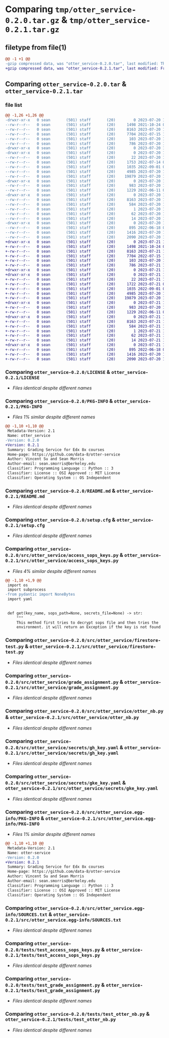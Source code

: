 # Comparing `tmp/otter_service-0.2.0.tar.gz` & `tmp/otter_service-0.2.1.tar.gz`

## filetype from file(1)

```diff
@@ -1 +1 @@
-gzip compressed data, was "otter_service-0.2.0.tar", last modified: Thu Jul 20 18:05:03 2023, max compression
+gzip compressed data, was "otter_service-0.2.1.tar", last modified: Fri Jul 21 14:52:20 2023, max compression
```

## Comparing `otter_service-0.2.0.tar` & `otter_service-0.2.1.tar`

### file list

```diff
@@ -1,26 +1,26 @@
-drwxr-xr-x   0 sean       (501) staff       (20)        0 2023-07-20 18:05:03.579800 otter_service-0.2.0/
--rw-r--r--   0 sean       (501) staff       (20)     1498 2021-10-24 00:07:22.000000 otter_service-0.2.0/LICENSE
--rw-r--r--   0 sean       (501) staff       (20)     8163 2023-07-20 18:05:03.580074 otter_service-0.2.0/PKG-INFO
--rw-r--r--   0 sean       (501) staff       (20)     7704 2022-07-15 16:10:04.000000 otter_service-0.2.0/README.md
--rw-r--r--   0 sean       (501) staff       (20)      103 2023-07-20 15:40:45.000000 otter_service-0.2.0/pyproject.toml
--rw-r--r--   0 sean       (501) staff       (20)      786 2023-07-20 18:05:03.581045 otter_service-0.2.0/setup.cfg
-drwxr-xr-x   0 sean       (501) staff       (20)        0 2023-07-20 18:05:03.564402 otter_service-0.2.0/src/
-drwxr-xr-x   0 sean       (501) staff       (20)        0 2023-07-20 18:05:03.571563 otter_service-0.2.0/src/otter_service/
--rw-r--r--   0 sean       (501) staff       (20)       22 2023-07-20 17:59:45.000000 otter_service-0.2.0/src/otter_service/__init__.py
--rw-r--r--   0 sean       (501) staff       (20)     1753 2022-07-14 01:10:23.000000 otter_service-0.2.0/src/otter_service/access_sops_keys.py
--rw-r--r--   0 sean       (501) staff       (20)     1035 2022-09-01 01:54:36.000000 otter_service-0.2.0/src/otter_service/firestore-test.py
--rw-r--r--   0 sean       (501) staff       (20)     4985 2023-07-20 17:50:18.000000 otter_service-0.2.0/src/otter_service/grade_assignment.py
--rw-r--r--   0 sean       (501) staff       (20)    19879 2023-07-20 17:58:21.000000 otter_service-0.2.0/src/otter_service/otter_nb.py
-drwxr-xr-x   0 sean       (501) staff       (20)        0 2023-07-20 18:05:03.575688 otter_service-0.2.0/src/otter_service/secrets/
--rw-r--r--   0 sean       (501) staff       (20)      983 2023-07-20 17:04:07.000000 otter_service-0.2.0/src/otter_service/secrets/gh_key.yaml
--rw-r--r--   0 sean       (501) staff       (20)     1229 2022-06-11 00:39:08.000000 otter_service-0.2.0/src/otter_service/secrets/gke_key.yaml
-drwxr-xr-x   0 sean       (501) staff       (20)        0 2023-07-20 18:05:03.574597 otter_service-0.2.0/src/otter_service.egg-info/
--rw-r--r--   0 sean       (501) staff       (20)     8163 2023-07-20 18:05:03.000000 otter_service-0.2.0/src/otter_service.egg-info/PKG-INFO
--rw-r--r--   0 sean       (501) staff       (20)      584 2023-07-20 18:05:03.000000 otter_service-0.2.0/src/otter_service.egg-info/SOURCES.txt
--rw-r--r--   0 sean       (501) staff       (20)        1 2023-07-20 18:05:03.000000 otter_service-0.2.0/src/otter_service.egg-info/dependency_links.txt
--rw-r--r--   0 sean       (501) staff       (20)       62 2023-07-20 18:05:03.000000 otter_service-0.2.0/src/otter_service.egg-info/entry_points.txt
--rw-r--r--   0 sean       (501) staff       (20)       14 2023-07-20 18:05:03.000000 otter_service-0.2.0/src/otter_service.egg-info/top_level.txt
-drwxr-xr-x   0 sean       (501) staff       (20)        0 2023-07-20 18:05:03.578943 otter_service-0.2.0/tests/
--rw-r--r--   0 sean       (501) staff       (20)      895 2022-06-18 01:43:56.000000 otter_service-0.2.0/tests/test_access_sops_keys.py
--rw-r--r--   0 sean       (501) staff       (20)     1416 2023-07-20 17:37:25.000000 otter_service-0.2.0/tests/test_grade_assignment.py
--rw-r--r--   0 sean       (501) staff       (20)     2090 2023-07-20 17:54:37.000000 otter_service-0.2.0/tests/test_otter_nb.py
+drwxr-xr-x   0 sean       (501) staff       (20)        0 2023-07-21 14:52:20.473463 otter_service-0.2.1/
+-rw-r--r--   0 sean       (501) staff       (20)     1498 2021-10-24 00:07:22.000000 otter_service-0.2.1/LICENSE
+-rw-r--r--   0 sean       (501) staff       (20)     8163 2023-07-21 14:52:20.473740 otter_service-0.2.1/PKG-INFO
+-rw-r--r--   0 sean       (501) staff       (20)     7704 2022-07-15 16:10:04.000000 otter_service-0.2.1/README.md
+-rw-r--r--   0 sean       (501) staff       (20)      103 2023-07-20 15:40:45.000000 otter_service-0.2.1/pyproject.toml
+-rw-r--r--   0 sean       (501) staff       (20)      786 2023-07-21 14:52:20.474680 otter_service-0.2.1/setup.cfg
+drwxr-xr-x   0 sean       (501) staff       (20)        0 2023-07-21 14:52:20.458041 otter_service-0.2.1/src/
+drwxr-xr-x   0 sean       (501) staff       (20)        0 2023-07-21 14:52:20.463875 otter_service-0.2.1/src/otter_service/
+-rw-r--r--   0 sean       (501) staff       (20)       22 2023-07-21 14:51:32.000000 otter_service-0.2.1/src/otter_service/__init__.py
+-rw-r--r--   0 sean       (501) staff       (20)     1722 2023-07-21 00:46:58.000000 otter_service-0.2.1/src/otter_service/access_sops_keys.py
+-rw-r--r--   0 sean       (501) staff       (20)     1035 2022-09-01 01:54:36.000000 otter_service-0.2.1/src/otter_service/firestore-test.py
+-rw-r--r--   0 sean       (501) staff       (20)     4985 2023-07-20 18:36:10.000000 otter_service-0.2.1/src/otter_service/grade_assignment.py
+-rw-r--r--   0 sean       (501) staff       (20)    19879 2023-07-20 18:36:10.000000 otter_service-0.2.1/src/otter_service/otter_nb.py
+drwxr-xr-x   0 sean       (501) staff       (20)        0 2023-07-21 14:52:20.468308 otter_service-0.2.1/src/otter_service/secrets/
+-rw-r--r--   0 sean       (501) staff       (20)      983 2023-07-20 18:36:10.000000 otter_service-0.2.1/src/otter_service/secrets/gh_key.yaml
+-rw-r--r--   0 sean       (501) staff       (20)     1229 2022-06-11 00:39:08.000000 otter_service-0.2.1/src/otter_service/secrets/gke_key.yaml
+drwxr-xr-x   0 sean       (501) staff       (20)        0 2023-07-21 14:52:20.466970 otter_service-0.2.1/src/otter_service.egg-info/
+-rw-r--r--   0 sean       (501) staff       (20)     8163 2023-07-21 14:52:20.000000 otter_service-0.2.1/src/otter_service.egg-info/PKG-INFO
+-rw-r--r--   0 sean       (501) staff       (20)      584 2023-07-21 14:52:20.000000 otter_service-0.2.1/src/otter_service.egg-info/SOURCES.txt
+-rw-r--r--   0 sean       (501) staff       (20)        1 2023-07-21 14:52:20.000000 otter_service-0.2.1/src/otter_service.egg-info/dependency_links.txt
+-rw-r--r--   0 sean       (501) staff       (20)       62 2023-07-21 14:52:20.000000 otter_service-0.2.1/src/otter_service.egg-info/entry_points.txt
+-rw-r--r--   0 sean       (501) staff       (20)       14 2023-07-21 14:52:20.000000 otter_service-0.2.1/src/otter_service.egg-info/top_level.txt
+drwxr-xr-x   0 sean       (501) staff       (20)        0 2023-07-21 14:52:20.472425 otter_service-0.2.1/tests/
+-rw-r--r--   0 sean       (501) staff       (20)      895 2022-06-18 01:43:56.000000 otter_service-0.2.1/tests/test_access_sops_keys.py
+-rw-r--r--   0 sean       (501) staff       (20)     1416 2023-07-20 18:36:10.000000 otter_service-0.2.1/tests/test_grade_assignment.py
+-rw-r--r--   0 sean       (501) staff       (20)     2090 2023-07-20 18:36:10.000000 otter_service-0.2.1/tests/test_otter_nb.py
```

### Comparing `otter_service-0.2.0/LICENSE` & `otter_service-0.2.1/LICENSE`

 * *Files identical despite different names*

### Comparing `otter_service-0.2.0/PKG-INFO` & `otter_service-0.2.1/PKG-INFO`

 * *Files 1% similar despite different names*

```diff
@@ -1,10 +1,10 @@
 Metadata-Version: 2.1
 Name: otter_service
-Version: 0.2.0
+Version: 0.2.1
 Summary: Grading Service for Edx 8x courses
 Home-page: https://github.com/data-8/otter-service
 Author: Vincent Su and Sean Morris
 Author-email: sean.smorris@berkeley.edu
 Classifier: Programming Language :: Python :: 3
 Classifier: License :: OSI Approved :: MIT License
 Classifier: Operating System :: OS Independent
```

### Comparing `otter_service-0.2.0/README.md` & `otter_service-0.2.1/README.md`

 * *Files identical despite different names*

### Comparing `otter_service-0.2.0/setup.cfg` & `otter_service-0.2.1/setup.cfg`

 * *Files identical despite different names*

### Comparing `otter_service-0.2.0/src/otter_service/access_sops_keys.py` & `otter_service-0.2.1/src/otter_service/access_sops_keys.py`

 * *Files 4% similar despite different names*

```diff
@@ -1,10 +1,9 @@
 import os
 import subprocess
-from pydantic import NoneBytes
 import yaml
 
 
 def get(key_name, sops_path=None, secrets_file=None) -> str:
     """
     This method first tries to decrypt sops file and then tries the
     environment. it will return an Exception if the key is not found
```

### Comparing `otter_service-0.2.0/src/otter_service/firestore-test.py` & `otter_service-0.2.1/src/otter_service/firestore-test.py`

 * *Files identical despite different names*

### Comparing `otter_service-0.2.0/src/otter_service/grade_assignment.py` & `otter_service-0.2.1/src/otter_service/grade_assignment.py`

 * *Files identical despite different names*

### Comparing `otter_service-0.2.0/src/otter_service/otter_nb.py` & `otter_service-0.2.1/src/otter_service/otter_nb.py`

 * *Files identical despite different names*

### Comparing `otter_service-0.2.0/src/otter_service/secrets/gh_key.yaml` & `otter_service-0.2.1/src/otter_service/secrets/gh_key.yaml`

 * *Files identical despite different names*

### Comparing `otter_service-0.2.0/src/otter_service/secrets/gke_key.yaml` & `otter_service-0.2.1/src/otter_service/secrets/gke_key.yaml`

 * *Files identical despite different names*

### Comparing `otter_service-0.2.0/src/otter_service.egg-info/PKG-INFO` & `otter_service-0.2.1/src/otter_service.egg-info/PKG-INFO`

 * *Files 1% similar despite different names*

```diff
@@ -1,10 +1,10 @@
 Metadata-Version: 2.1
 Name: otter-service
-Version: 0.2.0
+Version: 0.2.1
 Summary: Grading Service for Edx 8x courses
 Home-page: https://github.com/data-8/otter-service
 Author: Vincent Su and Sean Morris
 Author-email: sean.smorris@berkeley.edu
 Classifier: Programming Language :: Python :: 3
 Classifier: License :: OSI Approved :: MIT License
 Classifier: Operating System :: OS Independent
```

### Comparing `otter_service-0.2.0/src/otter_service.egg-info/SOURCES.txt` & `otter_service-0.2.1/src/otter_service.egg-info/SOURCES.txt`

 * *Files identical despite different names*

### Comparing `otter_service-0.2.0/tests/test_access_sops_keys.py` & `otter_service-0.2.1/tests/test_access_sops_keys.py`

 * *Files identical despite different names*

### Comparing `otter_service-0.2.0/tests/test_grade_assignment.py` & `otter_service-0.2.1/tests/test_grade_assignment.py`

 * *Files identical despite different names*

### Comparing `otter_service-0.2.0/tests/test_otter_nb.py` & `otter_service-0.2.1/tests/test_otter_nb.py`

 * *Files identical despite different names*

